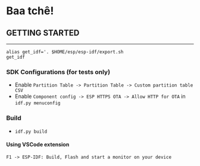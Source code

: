 # Baa tchê!


## GETTING STARTED
-----------------

```shell script
alias get_idf='. $HOME/esp/esp-idf/export.sh
get_idf
```

### SDK Configurations (for tests only)

- Enable `Partition Table -> Partition Table -> Custom partition table CSV`
- Enable `Component config -> ESP HTTPS OTA -> Allow HTTP for OTA` in `idf.py menuconfig`

### Build

- `idf.py build`

#### Using VSCode extension

`F1 -> ESP-IDF: Build, Flash and start a monitor on your device`
